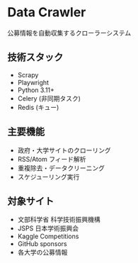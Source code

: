 # Data Crawler

公募情報を自動収集するクローラーシステム

## 技術スタック
- Scrapy
- Playwright
- Python 3.11+
- Celery (非同期タスク)
- Redis (キュー)

## 主要機能
- 政府・大学サイトのクローリング
- RSS/Atom フィード解析
- 重複除去・データクリーニング
- スケジューリング実行

## 対象サイト
- 文部科学省 科学技術振興機構
- JSPS 日本学術振興会
- Kaggle Competitions
- GitHub sponsors
- 各大学の公募情報
